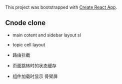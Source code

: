 This project was bootstrapped with [Create React App](https://github.com/facebook/create-react-app).

## Cnode clone

- main cotent and sidebar layout sl

- topic cell layout

- 路由拦截

- 页面跳转时的状态缓存

- 组件加载时显示 骨架屏
